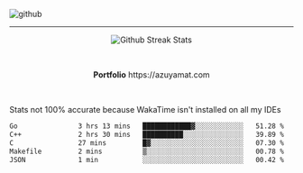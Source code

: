 ![github](https://media.discordapp.net/attachments/881363147364118528/1142610121697021952/background.png?width=1000&height=300)<br>
___
<p align="center">
  <img alt="Github Streak Stats" src="https://streak-stats.demolab.com?user=Azuyamat&theme=transparent&hide_border=true"/>
</p><br>
<p align="center">
      <strong>Portfolio</strong> https://azuyamat.com
</p><br>

Stats not 100% accurate because WakaTime isn't installed on all my IDEs
<!--START_SECTION:waka-->

```txt
Go               3 hrs 13 mins   ████████████▓░░░░░░░░░░░░   51.28 %
C++              2 hrs 30 mins   ██████████░░░░░░░░░░░░░░░   39.89 %
C                27 mins         █▓░░░░░░░░░░░░░░░░░░░░░░░   07.30 %
Makefile         2 mins          ▒░░░░░░░░░░░░░░░░░░░░░░░░   00.78 %
JSON             1 min           ░░░░░░░░░░░░░░░░░░░░░░░░░   00.42 %
```

<!--END_SECTION:waka-->
